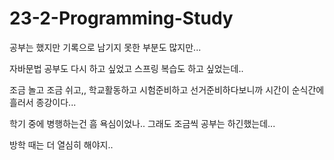 # 23-2-Programming-Study

공부는 했지만 기록으로 남기지 못한 부분도 많지만...

자바문법 공부도 다시 하고 싶었고 스프링 복습도 하고 싶었는데..

조금 놀고 조금 쉬고,, 학교활동하고 시험준비하고 선거준비하다보니까 시간이 순식간에 흘러서 종강이다...

학기 중에 병행하는건 흠 욕심이었나.. 그래도 조금씩 공부는 하긴했는데...

방학 때는 더 열심히 해야지..